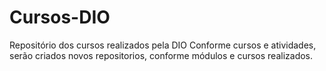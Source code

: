 # Cursos-DIO
Repositório dos cursos realizados pela DIO
Conforme cursos e atividades, serão criados novos repositorios, conforme módulos e cursos realizados.
